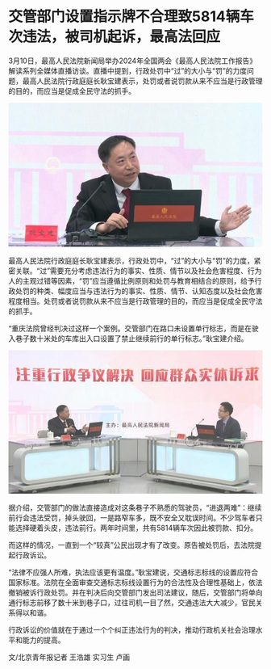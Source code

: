 # 交管部门设置指示牌不合理致5814辆车次违法，被司机起诉，最高法回应

3月10日，最高人民法院新闻局举办2024年全国两会《最高人民法院工作报告》解读系列全媒体直播访谈。直播中提到，行政处罚中“过”的大小与“罚”的力度问题，最高人民法院行政庭庭长耿宝建表示，处罚或者说罚款从来不应当是行政管理的目的，而应当是促成全民守法的抓手。

![126643a64f3ffde858f402321c02ebac.jpg](https://raw.githubusercontent.com/qqhsx/qqnews_image/main/2024/03/10/交管部门设置指示牌不合理致5814辆车次违法，被司机起诉，最高法回应/126643a64f3ffde858f402321c02ebac.jpg)

最高人民法院行政庭庭长耿宝建表示，行政处罚中，“过”的大小与“罚”的力度，紧密关联。“过”需要充分考虑违法行为的事实、性质、情节以及社会危害程度、行为人的主观过错等因素，“罚”应当遵循比例原则和处罚与教育相结合的原则，给予行政处罚的种类、幅度应当与违法行为的事实、性质、情节、认知态度以及社会危害程度相当。处罚或者说罚款从来不应当是行政管理的目的，而应当是促成全民守法的抓手。

“重庆法院曾经判决过这样一个案例。交管部门在路口未设置单行标志，而是在驶入巷子数十米处的车库出入口设置了禁止继续前行的单行标志。”耿宝建介绍。

![27b8f8889e3929405b6100afc7cbbce6.jpg](https://raw.githubusercontent.com/qqhsx/qqnews_image/main/2024/03/10/交管部门设置指示牌不合理致5814辆车次违法，被司机起诉，最高法回应/27b8f8889e3929405b6100afc7cbbce6.jpg)

据介绍，交管部门的做法直接造成对这条巷子不熟悉的驾驶员，“进退两难”：继续前行会违法受罚，掉头驶回，一是路窄车多，既不安全又耽误时间。不少驾车者只能选择硬着头皮，违法前行。两年时间里，共有5814辆车次因此被罚款、扣分。

而这样的情况，一直到一个“较真”公民出现才有了改变。原告被处罚后，去法院提起行政诉讼。

“法律不应强人所难，执法应该更有温度。”耿宝建说，交通标志标线的设置应符合国家标准。法院在全面审查交通标志标线设置行为的合法性及合理性基础上，依法撤销被诉行政处罚。并在判决后向交管部门发出司法建议，随后，交管部门将单向通行标志前移了数十米到巷子口，过往司机一目了然，交通违法大大减少，官民关系得以和谐。

行政诉讼的价值就在于通过一个个纠正违法行为的判决，推动行政机关社会治理水平和能力的提高。

文/北京青年报记者 王浩雄 实习生 卢画

